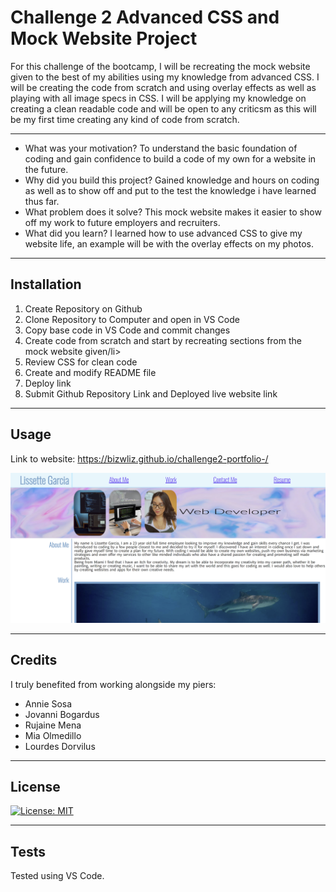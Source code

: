 # Challenge 2 Advanced CSS and Mock Website Project

For this challenge of the bootcamp, I will be recreating the mock website given to the best of my abilities using my knowledge from advanced CSS. I will be creating the code from scratch and using overlay effects as well as playing with all image specs in CSS. I will be applying my knowledge on creating a clean readable code and will be open to any criticsm as this will be my first time creating any kind of code from scratch. 

---

- What was your motivation?
To understand the basic foundation of coding and gain confidence to build a code of my own for a website in the future.
- Why did you build this project? 
Gained knowledge and hours on coding as well as to show off and put to the test the knowledge i have learned thus far.
- What problem does it solve?
This mock website makes it easier to show off my work to future employers and recruiters.
- What did you learn?
I learned how to use advanced CSS to give my website life, an example will be with the overlay effects on my photos.

---

## Installation
<ol>
    <li>Create Repository on Github</li>
    <li>Clone Repository to Computer and open in VS Code</li>
    <li>Copy base code in VS Code and commit changes</li>
    <li>Create code from scratch and start by recreating sections from the mock website given/li>
    <li>Review CSS for clean code</li>
    <li>Create and modify README file</li>
    <li>Deploy link</li>
    <li>Submit Github Repository Link and Deployed live website link</li>
</ol>

---

## Usage

Link to website: https://bizwliz.github.io/challenge2-portfolio-/

<img src="./assets/images/websitephoto.png">

---

## Credits

I truly benefited from working alongside my piers:
<ul>
    <li>Annie Sosa</li>
    <li>Jovanni Bogardus</li>
    <li>Rujaine Mena</li>
    <li>Mia Olmedillo</li>
    <li>Lourdes Dorvilus</li>
</ul>

---

## License

 [![License: MIT](https://img.shields.io/badge/License-MIT-yellow.svg)](https://opensource.org/licenses/MIT)

---

## Tests

Tested using VS Code.